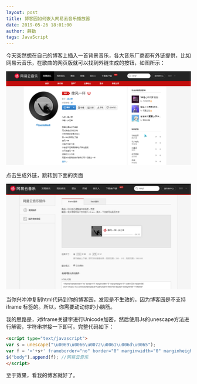 ```yaml
---
layout: post
title: 博客园如何嵌入网易云音乐播放器
date: 2019-05-26 18:01:00
author: 薛勤
tags: JavaScript
---
```

今天突然想在自己的博客上插入一首背景音乐，各大音乐厂商都有外链提供，比如网易云音乐，在歌曲的网页版就可以找到外链生成的按钮，如图所示：

![1558864098351](./20190526博客园如何嵌入网易云音乐播放器/VEqfm9.jpg)

点击生成外链，跳转到下面的页面

![](./20190526博客园如何嵌入网易云音乐播放器/VEqrF0.jpg)

当你兴冲冲复制html代码到你的博客园，发现是不生效的，因为博客园是不支持 iframe 标签的。所以，你需要动动你的小脑筋。

我的思路是，对iframe关键字进行Unicode加密，然后使用Js的unescape方法进行解密，字符串拼接一下即可。完整代码如下：

```html
<script type="text/javascript">
var s = unescape("\u0069\u0066\u0072\u0061\u006d\u0065");
var f = '<'+s+' frameborder="no" border="0" marginwidth="0" marginheight="0" width="280" height="52" src="//music.163.com/outchain/player?type=2&amp;id=516657051&amp;auto=1&amp;height=32" class="music" style="z-index: 0;right: 0PX;display: block;bottom: 60px;position: fixed;"></'+s+'>';
$("body").append(f); //网易云音乐
</script>
```

至于效果，看我的博客就好了。